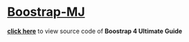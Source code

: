# [Boostrap-MJ]()

[**click here**](https://github.com/Muhammed-Javith/Boostrap-MJ/tree/main/Boostrap%204%20%20Ultimate%20Guide) to view source code of **Boostrap 4  Ultimate Guide**

